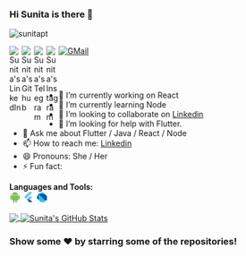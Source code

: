 ### Hi Sunita is there 👋
<p align="left"> <img src="https://komarev.com/ghpvc/?username=sunitapt&label=Profile Views&color=blue&style=plastic" alt="sunitapt" /> </p>

<a href="https://www.linkedin.com/in/sunita-patil-631641180/">
  <img align="left" alt="Sunita's LinkedIn" width="22px" src="https://cdn.jsdelivr.net/npm/simple-icons@v3/icons/linkedin.svg" />
</a>

  
  <a href="https://github.com/sunitapt">
  <img align="left" alt="Sunita's Github" width="22px" src="https://cdn.jsdelivr.net/npm/simple-icons@v3/icons/github.svg" />
</a>

<a href="https://twitter.com/">
  <img align="left" alt="Sunita's Telegram" width="22px" src="https://cdn.jsdelivr.net/npm/simple-icons@v3/icons/twitter.svg" />
</a>
<a href="https://www.instagram.com/_patil_sunita_510/">
  <img align="left" alt="Sunita's Instagram" width="22px" src="https://cdn.jsdelivr.net/npm/simple-icons@v3/icons/instagram.svg" />
</a>

<a href="mailto:sunita.patil18@vit.edu"><img src="https://cdn.jsdelivr.net/npm/simple-icons@v3/icons/gmail.svg" width="22px" alt="GMail"/>
</a> 
  
  
  <br/>
<br/>





 <a href="https://sunitapt.github.io/portfolio/#/"></a> 
  
- 🔭 I’m currently working on React
- 🌱 I’m currently learning Node
- 👯 I’m looking to collaborate on [Linkedin](https://www.linkedin.com/in/sunita-patil-631641180/)
- 🤔 I’m looking for help with Flutter.
- 💬 Ask me about Flutter / Java / React / Node
- 📫 How to reach me: [Linkedin](https://www.linkedin.com/in/sunita-patil-631641180/)
- 😄 Pronouns: She / Her 
- ⚡ Fun fact: 

**Languages and Tools:**  
<code><img height="20" src="https://raw.githubusercontent.com/github/explore/80688e429a7d4ef2fca1e82350fe8e3517d3494d/topics/android/android.png"></code>
<code><img height="20" src="https://raw.githubusercontent.com/github/explore/80688e429a7d4ef2fca1e82350fe8e3517d3494d/topics/flutter/flutter.png"></code>
<code><img height="20" src="https://raw.githubusercontent.com/github/explore/80688e429a7d4ef2fca1e82350fe8e3517d3494d/topics/dart/dart.png"></code>


<a href="https://github.com/sunitapt">
  <img align="center" src="https://github-readme-stats.vercel.app/api/top-langs/?username=sunitapt&theme=dracula&line_langs_below=1" />
</a>
<a href="https://github.com/sunitapt">
 <img align="center" src="https://github-readme-stats.vercel.app/api?username=sunitapt&show_icons=true&theme=dracula&line_height=27" alt="Sunita's GitHub Stats"/>
</a>



### Show some ❤️ by starring some of the repositories!
